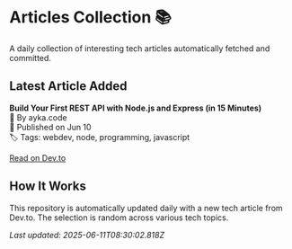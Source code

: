 # Articles Collection 📚

A daily collection of interesting tech articles automatically fetched and committed.

## Latest Article Added

**Build Your First REST API with Node.js and Express (in 15 Minutes)**  
👤 By ayka.code  
📅 Published on Jun 10  
🏷 Tags: webdev, node, programming, javascript  

[Read on Dev.to](https://dev.to/ayka_code/build-your-first-rest-api-with-nodejs-and-express-in-15-minutes-5hb7)

## How It Works

This repository is automatically updated daily with a new tech article from Dev.to. The selection is random across various tech topics.

_Last updated: 2025-06-11T08:30:02.818Z_
